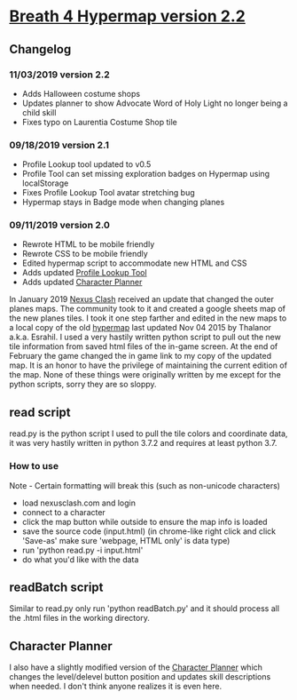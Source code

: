 # [Breath 4 Hypermap version 2.2](https://plscks.github.io/testHYPERMAP/hypermap.html)
## Changelog
### 11/03/2019 version 2.2
  * Adds Halloween costume shops
  * Updates planner to show Advocate Word of Holy Light no longer being a child skill
  * Fixes typo on Laurentia Costume Shop tile

### 09/18/2019 version 2.1
  * Profile Lookup tool updated to v0.5
  * Profile Tool can set missing exploration badges on Hypermap using localStorage
  * Fixes Profile Lookup Tool avatar stretching bug
  * Hypermap stays in Badge mode when changing planes

### 09/11/2019 version 2.0
  * Rewrote HTML to be mobile friendly
  * Rewrote CSS to be mobile friendly
  * Edited hypermap script to accommodate new HTML and CSS
  * Adds updated [Profile Lookup Tool](https://plscks.github.io/testHYPERMAP/profileLookup.html)
  * Adds updated [Character Planner](http://plscks.github.io/testHYPERMAP/chargen_b4_v2_2.html)

In January 2019 [Nexus Clash](https://www.nexusclash.com/index.php) received an update that changed the outer planes maps. The community took to it and created a google sheets map of the new planes tiles. I took it one step farther and edited in the new maps to a local copy of the old [hypermap](https://www.nexusclash.com/hypermap/) last updated Nov 04 2015 by Thalanor a.k.a. Esrahil. I used a very hastily written python script to pull out the new tile information from saved html files of the in-game screen. At the end of February the game changed the in game link to my copy of the updated map. It is an honor to have the privilege of maintaining the current edition of the map. None of these things were originally written by me except for the python scripts, sorry they are so sloppy.

## read script
read.py is the python script I used to pull the tile colors and coordinate data, it was very hastily written in python 3.7.2 and requires at least python 3.7.

### How to use
Note - Certain formatting will break this (such as non-unicode characters)
* load nexusclash.com and login
* connect to a character
* click the map button while outside to ensure the map info is loaded
* save the source code (input.html) (in chrome-like right click and click 'Save-as' make sure 'webpage, HTML only' is data type)
* run 'python read.py -i input.html'
* do what you'd like with the data

## readBatch script
Similar to read.py only run 'python readBatch.py' and it should process all the .html files in the working directory.

## Character Planner
I also have a slightly modified version of the [Character Planner](https://www.nexusclash.com/chargen_b3.5.html?v2) which changes the level/delevel button position and updates skill descriptions when needed. I don't think anyone realizes it is even here.
